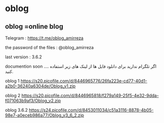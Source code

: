 # oblog
oblog =online blog 
-------------------------------------
Telegram : https://t.me/oblog_amirreza

the password of the files : @oblog_amirreza

last version : 3.6.2

documention soon ....
اگر تلگرام ندارید برای دانلود فایل ها از لینک های زیر استفاده کنید.

oblog 1 
https://s20.picofile.com/d/8446965776/26fa223e-cd77-40d1-a2b0-36240a6304de/Oblog_v1.zip

oblog 2
https://s20.picofile.com/d/8446965818/f279a149-25f5-4e32-9dda-f071063b9af3/Oblog_v2.zip

oblog 3.6.2
https://s24.picofile.com/d/8453011034/c51a3116-8878-4b05-98e7-a0eceb986a77/Oblog_v3_6_2.zip
